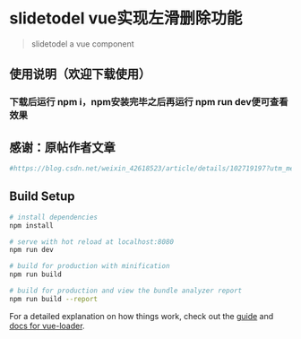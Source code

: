 # slidetodel vue实现左滑删除功能

> slidetodel a vue component

## 使用说明（欢迎下载使用）
### 下载后运行 npm i，npm安装完毕之后再运行 npm run dev便可查看效果

## 感谢：原帖作者文章
``` bash
#https://blog.csdn.net/weixin_42618523/article/details/102719197?utm_medium=distribute.pc_relevant.none-task-blog-BlogCommendFromMachineLearnPai2-1.control&depth_1-utm_source=distribute.pc_relevant.none-task-blog-BlogCommendFromMachineLearnPai2-1.control
```

## Build Setup

``` bash
# install dependencies
npm install

# serve with hot reload at localhost:8080
npm run dev

# build for production with minification
npm run build

# build for production and view the bundle analyzer report
npm run build --report
```

For a detailed explanation on how things work, check out the [guide](http://vuejs-templates.github.io/webpack/) and [docs for vue-loader](http://vuejs.github.io/vue-loader).
